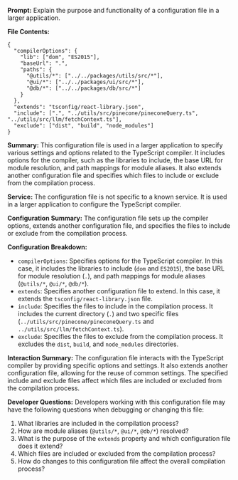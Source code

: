 **Prompt:** Explain the purpose and functionality of a configuration file in a larger application.

**File Contents:**
```
{
  "compilerOptions": {
    "lib": ["dom", "ES2015"],
    "baseUrl": ".",
    "paths": {
      "@utils/*": ["../../packages/utils/src/*"],
      "@ui/*": ["../../packages/ui/src/*"],
      "@db/*": ["../../packages/db/src/*"]
    }
  },
  "extends": "tsconfig/react-library.json",
  "include": [".", "../utils/src/pinecone/pineconeQuery.ts", "../utils/src/llm/fetchContext.ts"],
  "exclude": ["dist", "build", "node_modules"]
}
```

**Summary:**
This configuration file is used in a larger application to specify various settings and options related to the TypeScript compiler. It includes options for the compiler, such as the libraries to include, the base URL for module resolution, and path mappings for module aliases. It also extends another configuration file and specifies which files to include or exclude from the compilation process.

**Service:**
The configuration file is not specific to a known service. It is used in a larger application to configure the TypeScript compiler.

**Configuration Summary:**
The configuration file sets up the compiler options, extends another configuration file, and specifies the files to include or exclude from the compilation process.

**Configuration Breakdown:**
- `compilerOptions`: Specifies options for the TypeScript compiler. In this case, it includes the libraries to include (`dom` and `ES2015`), the base URL for module resolution (`.`), and path mappings for module aliases (`@utils/*`, `@ui/*`, `@db/*`).
- `extends`: Specifies another configuration file to extend. In this case, it extends the `tsconfig/react-library.json` file.
- `include`: Specifies the files to include in the compilation process. It includes the current directory (`.`) and two specific files (`../utils/src/pinecone/pineconeQuery.ts` and `../utils/src/llm/fetchContext.ts`).
- `exclude`: Specifies the files to exclude from the compilation process. It excludes the `dist`, `build`, and `node_modules` directories.

**Interaction Summary:**
The configuration file interacts with the TypeScript compiler by providing specific options and settings. It also extends another configuration file, allowing for the reuse of common settings. The specified include and exclude files affect which files are included or excluded from the compilation process.

**Developer Questions:**
Developers working with this configuration file may have the following questions when debugging or changing this file:
1. What libraries are included in the compilation process?
2. How are module aliases (`@utils/*`, `@ui/*`, `@db/*`) resolved?
3. What is the purpose of the `extends` property and which configuration file does it extend?
4. Which files are included or excluded from the compilation process?
5. How do changes to this configuration file affect the overall compilation process?